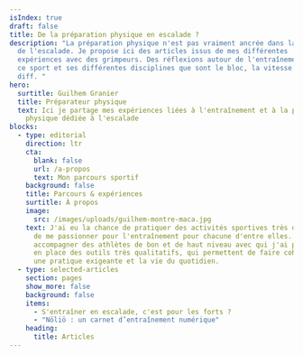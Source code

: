 ```yaml
---
isIndex: true
draft: false
title: De la préparation physique en escalade ?
description: "La préparation physique n'est pas vraiment ancrée dans la culture
  de l'escalade. Je propose ici des articles issus de mes différentes
  expériences avec des grimpeurs. Des réflexions autour de l'entraînement dans
  ce sport et ses différentes disciplines que sont le bloc, la vitesse et la
  diff. "
hero:
  surtitle: Guilhem Granier
  title: Préparateur physique
  text: Ici je partage mes expériences liées à l'entraînement et à la préparation
    physique dédiée à l'escalade
blocks:
  - type: editorial
    direction: ltr
    cta:
      blank: false
      url: /a-propos
      text: Mon parcours sportif
    background: false
    title: Parcours & expériences
    surtitle: À propos
    image:
      src: /images/uploads/guilhem-montre-maca.jpg
    text: J'ai eu la chance de pratiquer des activités sportives très différentes et
      de me passionner pour l'entraînement pour chacune d'entre elles. J'ai pu
      accompagner des athlètes de bon et de haut niveau avec qui j'ai pu mettre
      en place des outils très qualitatifs, qui permettent de faire cohabiter
      une pratique exigeante et la vie du quotidien.
  - type: selected-articles
    section: pages
    show_more: false
    background: false
    items:
      - S'entraîner en escalade, c'est pour les forts ?
      - "Nöliö : un carnet d’entraînement numérique"
    heading:
      title: Articles
---
```

